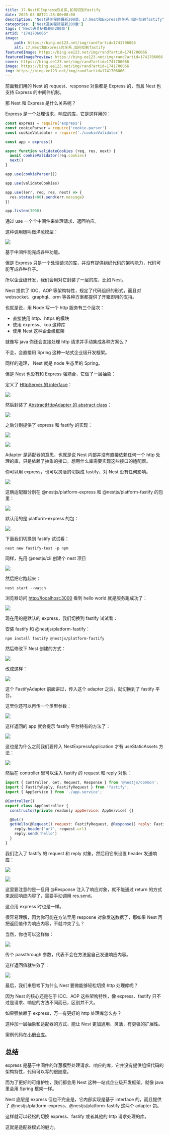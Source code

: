 ```yaml
---
title: 17.Nest和Express的关系,如何切到fastify
date: 2025-03-08T21:28:00+08:00
description: "Nest通关秘籍最新200章，17.Nest和Express的关系,如何切到fastify"
categories: ['Nest通关秘籍最新200章']
tags: ['Nest通关秘籍最新200章']
artid: "1741706066"
image:
    path: https://bing.ee123.net/img/rand?artid=1741706066
    alt: 17.Nest和Express的关系,如何切到fastify
featuredImage: https://bing.ee123.net/img/rand?artid=1741706066
featuredImagePreview: https://bing.ee123.net/img/rand?artid=1741706066
cover: https://bing.ee123.net/img/rand?artid=1741706066
image: https://bing.ee123.net/img/rand?artid=1741706066
img: https://bing.ee123.net/img/rand?artid=1741706066
---
```


前面我们用的 Nest 的 request、response 对象都是 Express 的，而且 Nest 也支持 Express 的中间件机制。

那 Nest 和 Express 是什么关系呢？

Express 是一个处理请求、响应的库，它是这样用的：

```javascript
const express = require('express')
const cookieParser = require('cookie-parser')
const cookieValidator = require('./cookieValidator')

const app = express()

async function validateCookies (req, res, next) {
  await cookieValidator(req.cookies)
  next()
}

app.use(cookieParser())

app.use(validateCookies)

app.use((err, req, res, next) => {
  res.status(400).send(err.message)
})

app.listen(3000)
```

通过 use 一个个中间件来处理请求、返回响应。

这种调用链叫做洋葱模型：

![](https://p3-juejin.byteimg.com/tos-cn-i-k3u1fbpfcp/5dd1dde7a5ac42f194ee6c3c13dfbf2f~tplv-k3u1fbpfcp-watermark.image?)

基于中间件能完成各种功能。

但是 Express 只是一个处理请求的库，并没有提供组织代码的架构能力，代码可能写成各种样子。

所以企业级开发，我们会用对它封装了一层的库，比如 Nest。

Nest 提供了 IOC、AOP 等架构特性，规定了代码组织的形式，而且对 websocket、graphql、orm 等各种方案都提供了开箱即用的支持。

也就是说，用 Node 写一个 http 服务有三个层次：

*   直接使用 http、https 的模块
*   使用 express、koa 这种库
*   使用 Nest 这种企业级框架

就像写 java 你还会直接处理 http 请求并手动集成各种方案么？

不会，会直接用 Spring 这种一站式企业级开发框架。

同样的道理， Nest 就是 node 生态里的 Spring。

但是 Nest 也没有和 Express 强耦合，它做了一层抽象：

定义了 [HttpServer 的 interface](https://github.com/nestjs/nest/blob/d352e6f138bc70ff33cccf830053946d17272b82/packages/common/interfaces/http/http-server.interface.ts#L21C1-L85)：

![](https://p9-juejin.byteimg.com/tos-cn-i-k3u1fbpfcp/737f4e28b4e04a0681338bbbaa91ec72~tplv-k3u1fbpfcp-watermark.image?)

然后封装了 [AbstractHttpAdapter 的 abstract class](https://github.com/nestjs/nest/blob/d352e6f138bc70ff33cccf830053946d17272b82/packages/core/adapters/http-adapter.ts#L12C1-L131)：

![](https://p3-juejin.byteimg.com/tos-cn-i-k3u1fbpfcp/2aedd2108f5948558b48e32515f09eff~tplv-k3u1fbpfcp-jj-mark:0:0:0:0:q75.image#?w=1288&h=1016&s=800739&e=png&b=1f1f1f)

之后分别提供了 express 和 fastify 的实现：

![](https://p9-juejin.byteimg.com/tos-cn-i-k3u1fbpfcp/45563511aff34a8890efb03088db5d12~tplv-k3u1fbpfcp-watermark.image?)

![](https://p6-juejin.byteimg.com/tos-cn-i-k3u1fbpfcp/ac036845aabe45e1ae942da5e3f28d83~tplv-k3u1fbpfcp-watermark.image?)

Adapter 是适配器的意思，也就是说 Nest 内部并没有直接依赖任何一个 http 处理的库，只是依赖了抽象的接口，想用什么库需要实现这些接口的适配器。

你可以用 express，也可以灵活的切换成 fastify，对 Nest 没有任何影响。

![](https://p9-juejin.byteimg.com/tos-cn-i-k3u1fbpfcp/0785a342c5be4bb281be14a2392748b1~tplv-k3u1fbpfcp-watermark.image?)

这俩适配器分别在 @nestjs/platform-express 和 @nestjs/platform-fastify 的包里：

![](https://p1-juejin.byteimg.com/tos-cn-i-k3u1fbpfcp/79700acb386b4273a64e0731f2ef9434~tplv-k3u1fbpfcp-watermark.image?)

默认用的是 platform-express 的包：

![](https://p6-juejin.byteimg.com/tos-cn-i-k3u1fbpfcp/dec436a6d1b240cb8a44649d300dedcf~tplv-k3u1fbpfcp-watermark.image?)

下面我们切换到 fastify 试试看：

    nest new fastify-test -p npm

同样，先用 @nestjs/cli 创建个 nest 项目

![](https://p9-juejin.byteimg.com/tos-cn-i-k3u1fbpfcp/9ad59bc066ef4152b2fa2951ac583be1~tplv-k3u1fbpfcp-watermark.image?)

然后把它跑起来：

    nest start --watch

浏览器访问 <http://localhost:3000> 看到 hello world 就是服务跑成功了：

![](https://p3-juejin.byteimg.com/tos-cn-i-k3u1fbpfcp/310458702e914659a54a8cd5c94dee41~tplv-k3u1fbpfcp-watermark.image?)

现在用的是默认的 express，我们切换到 fastify 试试看：

安装 fastify 和 @nestjs/platform-fastify：

    npm install fastify @nestjs/platform-fastify

然后修改下 Nest 创建的方式：

![](https://p3-juejin.byteimg.com/tos-cn-i-k3u1fbpfcp/4a243dd5577b42d9b105ccf0beb765bf~tplv-k3u1fbpfcp-watermark.image?)

改成这样：

![](https://p1-juejin.byteimg.com/tos-cn-i-k3u1fbpfcp/58a860f3c9c24c5d85c3837518c309e9~tplv-k3u1fbpfcp-watermark.image?)

这个 FastifyAdapter 前面讲过，传入这个 adapter 之后，就切换到了 fastify 平台。

这里你还可以再传一个类型参数：

![](https://p1-juejin.byteimg.com/tos-cn-i-k3u1fbpfcp/1c1767014d83455cb69862c28cc74238~tplv-k3u1fbpfcp-watermark.image?)

这样返回的 app 就会提示 fastify 平台特有的方法了：

![](https://p3-juejin.byteimg.com/tos-cn-i-k3u1fbpfcp/9b91dd5b6f85435db7b79a84c59713ce~tplv-k3u1fbpfcp-watermark.image?)

这也是为什么之前我们要传入 NestExpressApplication 才有 useStaticAssets 方法：

![](https://p9-juejin.byteimg.com/tos-cn-i-k3u1fbpfcp/13a07116cbc949369f1c32c95b33b41a~tplv-k3u1fbpfcp-watermark.image?)

然后在 controller 里可以注入 fastify 的 request 和 reply 对象：

```javascript
import { Controller, Get, Request, Response } from '@nestjs/common';
import { FastifyReply, FastifyRequest } from 'fastify';
import { AppService } from './app.service';

@Controller()
export class AppController {
  constructor(private readonly appService: AppService) {}

  @Get()
  getHello(@Request() request: FastifyRequest, @Response() reply: FastifyReply) {
    reply.header('url', request.url)
    reply.send('hello')
  }
}
```

我们注入了 fastify 的 request 和 reply 对象，然后用它来设置 header 发送响应：

![](https://p6-juejin.byteimg.com/tos-cn-i-k3u1fbpfcp/aa142f5c756945e9821982873126f59b~tplv-k3u1fbpfcp-watermark.image?)

![](https://p1-juejin.byteimg.com/tos-cn-i-k3u1fbpfcp/1dd35f0b9ea64bac906d18f72b48bd5c~tplv-k3u1fbpfcp-watermark.image?)

这里要注意的是一旦用 @Response 注入了响应对象，就不能通过 return 的方式来返回响应内容了，需要手动调用 res.send。

这点用 express 时也是一样。

很容易理解，因为你可能在方法里用 resposne 对象发送数据了，那如果 Nest 再把返回值作为响应内容，不就冲突了么？

当然，你也可以这样做：

![](https://p6-juejin.byteimg.com/tos-cn-i-k3u1fbpfcp/5873e1f9eb3d44b5a6e930a75e9525b4~tplv-k3u1fbpfcp-watermark.image?)

传个 passthrough 参数，代表不会在方法里自己发送响应内容。

这样返回值就生效了：

![](https://p9-juejin.byteimg.com/tos-cn-i-k3u1fbpfcp/80828b7f572a43958e6e33e0d265da46~tplv-k3u1fbpfcp-watermark.image?)

最后，我们来思考下为什么 Nest 要做能够轻松切换 http 处理库呢？

因为 Nest 的核心还是在于 IOC、AOP 这些架构特性，像 express、fastify 只不过是请求、响应的方法不同而已，区别并不大。

如果强依赖于 express，万一有更好的 http 处理库怎么办？

这种加一层抽象和适配器的方式，能让 Nest 更加通用、灵活，有更强的扩展性。

案例代码在[小册仓库](https://github.com/QuarkGluonPlasma/nestjs-course-code/tree/main/fastify-test)。

## 总结

express 是基于中间件的洋葱模型处理请求、响应的库，它并没有提供组织代码的架构特性，代码可以写的很随意。

而为了更好的可维护性，我们都会用 Nest 这种一站式企业级开发框架。就像 java 里会用 Spring 框架一样。

Nest 底层是 express 但也不完全是，它内部实现是基于 interface 的，而且提供了 @nestjs/platform-express、@nestjs/platform-fastify 这两个 adapter 包。

这样就可以轻松的切换 express、fastify 或者其他的 http 请求处理的库。

这就是适配器模式的魅力。
